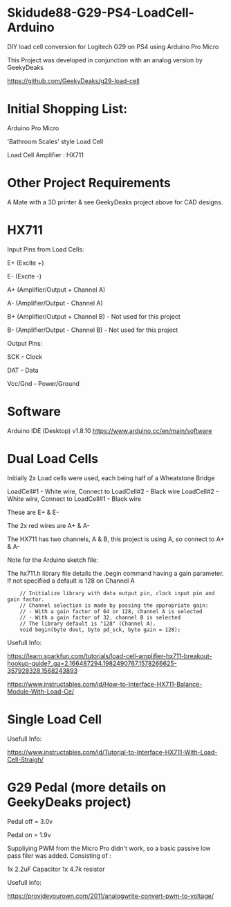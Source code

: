 # Skidude88-G29-PS4-LoadCell-Arduino
DIY load cell conversion for Logitech G29 on PS4 using Arduino Pro Micro

This Project was developed in conjunction with an analog version by GeekyDeaks

https://github.com/GeekyDeaks/g29-load-cell

# Initial Shopping List:

Arduino Pro Micro

'Bathroom Scales' style Load Cell

Load Cell Amplifier : HX711

# Other Project Requirements
A Mate with a 3D printer & see GeekyDeaks project above for CAD designs.


# HX711

Input Pins from Load Cells:


E+ (Excite +)

E- (Excite -)

A+ (Amplifier/Output + Channel A)

A- (Amplifier/Output - Channel A)

B+ (Amplifier/Output + Channel B) - Not used for this project

B- (Amplifier/Output - Channel B) - Not used for this project


Output Pins:


SCK - Clock

DAT - Data

Vcc/Gnd - Power/Ground


# Software
Arduino IDE (Desktop) v1.8.10
https://www.arduino.cc/en/main/software

# Dual Load Cells

Initially 2x Load cells were used, each being half of a Wheatstone Bridge

LoadCell#1 - White wire, Connect to LoadCell#2 - Black wire
LoadCell#2 - White wire, Connect to LoadCell#1 - Black wire

These are E+ & E-

The 2x red wires are A+ & A-

The HX711 has two channels, A & B, this project is using A, so connect to A+ & A-

Note for the Arduino sketch file: 

The hx711.h library file details the .begin command having a gain parameter. If not specified a default is 128 on Channel A

	  	// Initialize library with data output pin, clock input pin and gain factor.
		// Channel selection is made by passing the appropriate gain:
		// - With a gain factor of 64 or 128, channel A is selected
		// - With a gain factor of 32, channel B is selected
		// The library default is "128" (Channel A).
		void begin(byte dout, byte pd_sck, byte gain = 128);

Usefull Info:

https://learn.sparkfun.com/tutorials/load-cell-amplifier-hx711-breakout-hookup-guide?_ga=2.166487294.1982490767.1578266625-357928328.1568243893


https://www.instructables.com/id/How-to-Interface-HX711-Balance-Module-With-Load-Ce/


# Single Load Cell

Usefull Info:

https://www.instructables.com/id/Tutorial-to-Interface-HX711-With-Load-Cell-Straigh/



# G29 Pedal (more details on GeekyDeaks project)

Pedal off = 3.0v

Pedal on  = 1.9v


Suppliying PWM from the Micro Pro didn't work, so a  basic passive low pass filer was added.
Consisting of :

1x 2.2uF Capacitor
1x 4.7k resistor

Usefull info:

https://provideyourown.com/2011/analogwrite-convert-pwm-to-voltage/


